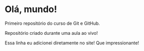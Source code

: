 # Olá, mundo!
Primeiro repositório do curso de Git e GitHub.

Repositório criado durante uma aula ao vivo!

Essa linha eu adicionei diretamente no site! Que impressionante!

